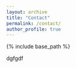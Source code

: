 ```yaml
---
layout: archive
title: "Contact"
permalink: /contact/
author_profile: true
---
```


{% include base_path %}

dgfgdf
